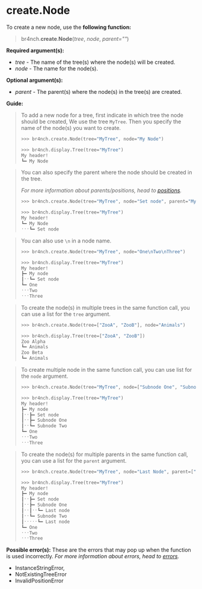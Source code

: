 # create.Node

To create a new node, use the **following function:**

> br4nch.**create**.**Node**(*tree*, *node*, *parent=""*)

**Required argument(s):**

- *tree* - The name of the tree(s) where the node(s) will be created.
- *node* - The name for the node(s).

**Optional argument(s):**

- *parent* - The parent(s) where the node(s) in the tree(s) are created.

**Guide:**

> To add a new node for a tree, first indicate in which tree the node should be created, We use the tree `MyTree`. Then you specify the name of the node(s) you want to create.
>
> ```python
> >>> br4nch.create.Node(tree="MyTree", node="My Node")
> 
> >>> br4nch.display.Tree(tree="MyTree")
> My header!
> ┗━ My Node
> ```
>

> You can also specify the parent where the node should be created in the tree. 
>
> *For more information about parents/positions, head to [positions](../../guides/positions.md).*
>
> ```python
> >>> br4nch.create.Node(tree="MyTree", node="Set node", parent="My node")
> 
> >>> br4nch.display.Tree(tree="MyTree")
> My header!
> ┗━ My Node
> ˑˑˑ┗━ Set node
> ```
>

> You can also use `\n` in a node name.
>
> ```python
> >>> br4nch.create.Node(tree="MyTree", node="One\nTwo\nThree")
> 
> >>> br4nch.display.Tree(tree="MyTree")
> My header!
> ┣━ My node
> ┃ˑˑ┗━ Set node
> ┗━ One
> ˑˑˑTwo
> ˑˑˑThree
> ```
>

> To create the node(s) in multiple trees in the same function call, you can use a list for the `tree` argument.
>
> ```python
> >>> br4nch.create.Node(tree=["ZooA", "ZooB"], node="Animals")
> 
> >>> br4nch.display.Tree(tree=["ZooA", "ZooB"])
> Zoo Alpha
> ┗━ Animals
> Zoo Beta
> ┗━ Animals
> ```
>

> To create multiple node in the same function call, you can use list for the `node` argument.
>
> ```python
> >>> br4nch.create.Node(tree="MyTree", node=["Subnode One", "Subnode Two"], parent="My node")
> 
> >>> br4nch.display.Tree(tree="MyTree")
> My header!
> ┣━ My node
> ┃ˑˑ┣━ Set node
> ┃ˑˑ┣━ Subnode One
> ┃ˑˑ┗━ Subnode Two
> ┗━ One
> ˑˑˑTwo
> ˑˑˑThree
> ```
>

> To create the node(s) for multiple parents in the same function call, you can use a list for the `parent` argument.
>
> ```python
> >>> br4nch.create.Node(tree="MyTree", node="Last Node", parent=["Subnode One", "Subnode Two"])
> 
> >>> br4nch.display.Tree(tree="MyTree")
> My header!
> ┣━ My node
> ┃ˑˑ┣━ Set node
> ┃ˑˑ┣━ Subnode One
> ┃ˑˑ┃ˑˑ┗━ Last node
> ┃ˑˑ┗━ Subnode Two
> ┃ˑˑˑˑˑ┗━ Last node
> ┗━ One
> ˑˑˑTwo
> ˑˑˑThree
> ```
>

**Possible error(s):**
These are the errors that may pop up when the function is used incorrectly.
*For more information about errors, head to [errors](../../guides/errors.md).*

- InstanceStringError,
- NotExistingTreeError
- InvalidPositionError

